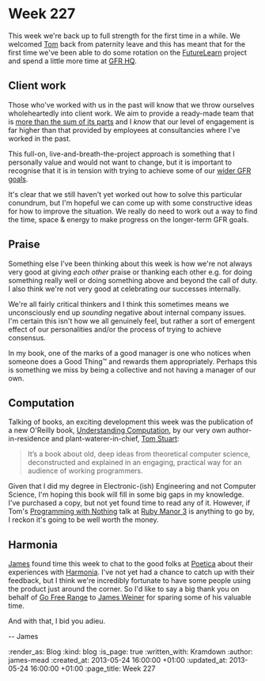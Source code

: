 Week 227
========

This week we're back up to full strength for the first time in a while. We welcomed [Tom](/tom-ward) back from paternity leave and this has meant that for the first time we've been able to do some rotation on the [FutureLearn](http://futurelearn.com/) project and spend a little more time at [GFR HQ](/contact).

## Client work

Those who've worked with us in the past will know that we throw ourselves wholeheartedly into client work. We aim to provide a ready-made team that is [more than the sum of its parts](/week-224#consultancy) and I _know_ that our level of engagement is far higher than that provided by employees at consultancies where I've worked in the past.

This full-on, live-and-breath-the-project approach is something that I personally value and would not want to change, but it is important to recognise that it is in tension with trying to achieve some of our [wider GFR goals](/week-210#operating-profit-target).

It's clear that we still haven't yet worked out how to solve this particular conundrum, but I'm hopeful we can come up with some constructive ideas for how to improve the situation. We really do need to work out a way to find the time, space & energy to make progress on the longer-term GFR goals.


## Praise

Something else I've been thinking about this week is how we're not always very good at giving _each other_ praise or thanking each other e.g. for doing something really well or doing something above and beyond the call of duty. I also think we're not very good at celebrating our successes internally.

We're all fairly critical thinkers and I think this sometimes means we unconsciously end up _sounding_ negative about internal company issues. I'm certain this isn't how we all genuinely feel, but rather a sort of emergent effect of our personalities and/or the process of trying to achieve consensus.

In my book, one of the marks of a good manager is one who notices when someone does a Good Thing™ and rewards them appropriately. Perhaps this is something we miss by being a collective and not having a manager of our own.


## Computation

Talking of books, an exciting development this week was the publication of a new O'Reilly book, [Understanding Computation](http://codon.com/computation-book), by our very own author-in-residence and plant-waterer-in-chief, [Tom Stuart](https://twitter.com/tomstuart):

> It’s a book about old, deep ideas from theoretical computer science, deconstructed and explained in an engaging, practical way for an audience of working programmers.

Given that I did my degree in Electronic-(ish) Engineering and not Computer Science, I'm hoping this book will fill in some big gaps in my knowledge. I've purchased a copy, but not yet found time to read any of it. However, if Tom's [Programming with Nothing](http://rubymanor.org/3/videos/programming_with_nothing/) talk at [Ruby Manor 3](http://rubymanor.org/3) is anything to go by, I reckon it's going to be well worth the money.


## Harmonia

[James](/james-adam) found time this week to chat to the good folks at [Poetica](https://poetica.com/) about their experiences with [Harmonia](https://harmonia.io/). I've not yet had a chance to catch up with their feedback, but I think we're incredibly fortunate to have some people using the product just around the corner. So I'd like to say a big thank you on behalf of [Go Free Range](/) to [James Weiner](https://twitter.com/jamesweiner) for sparing some of his valuable time.


And with that, I bid you adieu.

-- James

:render_as: Blog
:kind: blog
:is_page: true
:written_with: Kramdown
:author: james-mead
:created_at: 2013-05-24 16:00:00 +01:00
:updated_at: 2013-05-24 16:00:00 +01:00
:page_title: Week 227
